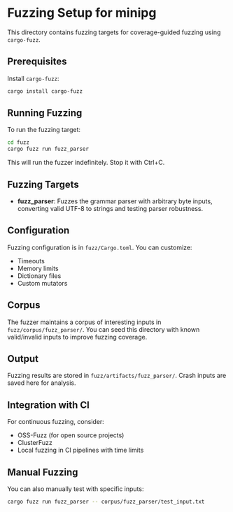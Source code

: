 # Fuzzing Setup for minipg

This directory contains fuzzing targets for coverage-guided fuzzing using `cargo-fuzz`.

## Prerequisites

Install `cargo-fuzz`:

```bash
cargo install cargo-fuzz
```

## Running Fuzzing

To run the fuzzing target:

```bash
cd fuzz
cargo fuzz run fuzz_parser
```

This will run the fuzzer indefinitely. Stop it with Ctrl+C.

## Fuzzing Targets

- **fuzz_parser**: Fuzzes the grammar parser with arbitrary byte inputs, converting valid UTF-8 to strings and testing parser robustness.

## Configuration

Fuzzing configuration is in `fuzz/Cargo.toml`. You can customize:
- Timeouts
- Memory limits
- Dictionary files
- Custom mutators

## Corpus

The fuzzer maintains a corpus of interesting inputs in `fuzz/corpus/fuzz_parser/`. You can seed this directory with known valid/invalid inputs to improve fuzzing coverage.

## Output

Fuzzing results are stored in `fuzz/artifacts/fuzz_parser/`. Crash inputs are saved here for analysis.

## Integration with CI

For continuous fuzzing, consider:
- OSS-Fuzz (for open source projects)
- ClusterFuzz
- Local fuzzing in CI pipelines with time limits

## Manual Fuzzing

You can also manually test with specific inputs:

```bash
cargo fuzz run fuzz_parser -- corpus/fuzz_parser/test_input.txt
```

